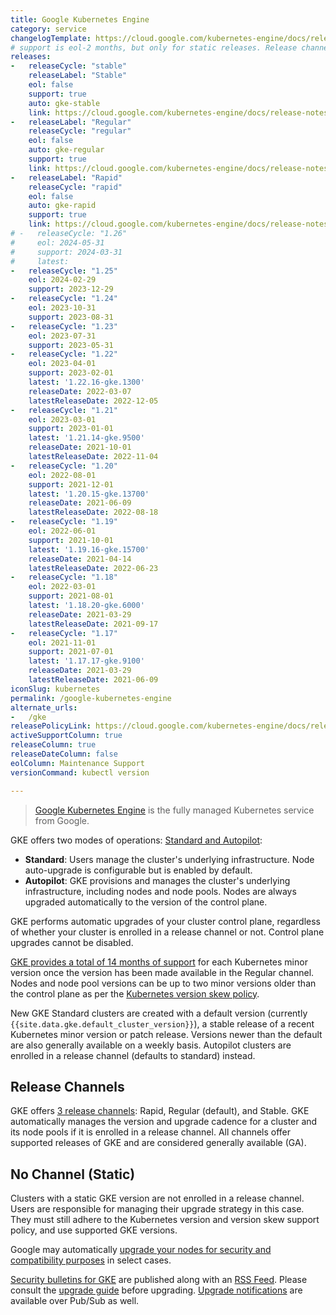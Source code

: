 ```yaml
---
title: Google Kubernetes Engine
category: service
changelogTemplate: https://cloud.google.com/kubernetes-engine/docs/release-notes-nochannel
# support is eol-2 months, but only for static releases. Release channels are always supported.
releases:
-   releaseCycle: "stable"
    releaseLabel: "Stable"
    eol: false
    support: true
    auto: gke-stable
    link: https://cloud.google.com/kubernetes-engine/docs/release-notes-stable
-   releaseLabel: "Regular"
    releaseCycle: "regular"
    eol: false
    auto: gke-regular
    support: true
    link: https://cloud.google.com/kubernetes-engine/docs/release-notes-regular
-   releaseLabel: "Rapid"
    releaseCycle: "rapid"
    eol: false
    auto: gke-rapid
    support: true
    link: https://cloud.google.com/kubernetes-engine/docs/release-notes-rapid
# -   releaseCycle: "1.26"
#     eol: 2024-05-31
#     support: 2024-03-31
#     latest:
-   releaseCycle: "1.25"
    eol: 2024-02-29
    support: 2023-12-29
-   releaseCycle: "1.24"
    eol: 2023-10-31
    support: 2023-08-31
-   releaseCycle: "1.23"
    eol: 2023-07-31
    support: 2023-05-31
-   releaseCycle: "1.22"
    eol: 2023-04-01
    support: 2023-02-01
    latest: '1.22.16-gke.1300'
    releaseDate: 2022-03-07
    latestReleaseDate: 2022-12-05
-   releaseCycle: "1.21"
    eol: 2023-03-01
    support: 2023-01-01
    latest: '1.21.14-gke.9500'
    releaseDate: 2021-10-01
    latestReleaseDate: 2022-11-04
-   releaseCycle: "1.20"
    eol: 2022-08-01
    support: 2021-12-01
    latest: '1.20.15-gke.13700'
    releaseDate: 2021-06-09
    latestReleaseDate: 2022-08-18
-   releaseCycle: "1.19"
    eol: 2022-06-01
    support: 2021-10-01
    latest: '1.19.16-gke.15700'
    releaseDate: 2021-04-14
    latestReleaseDate: 2022-06-23
-   releaseCycle: "1.18"
    eol: 2022-03-01
    support: 2021-08-01
    latest: '1.18.20-gke.6000'
    releaseDate: 2021-03-29
    latestReleaseDate: 2021-09-17
-   releaseCycle: "1.17"
    eol: 2021-11-01
    support: 2021-07-01
    latest: '1.17.17-gke.9100'
    releaseDate: 2021-03-29
    latestReleaseDate: 2021-06-09
iconSlug: kubernetes
permalink: /google-kubernetes-engine
alternate_urls:
-   /gke
releasePolicyLink: https://cloud.google.com/kubernetes-engine/docs/release-schedule
activeSupportColumn: true
releaseColumn: true
releaseDateColumn: false
eolColumn: Maintenance Support
versionCommand: kubectl version

---
```


> [Google Kubernetes Engine][gke] is the fully managed Kubernetes service from Google.

GKE offers two modes of operations: [Standard and Autopilot][compare]:

- **Standard**: Users manage the cluster's underlying infrastructure. Node auto-upgrade is configurable but is enabled by default.
- **Autopilot**: GKE provisions and manages the cluster's underlying infrastructure, including nodes and node pools. Nodes are always upgraded automatically to the version of the control plane.

GKE performs automatic upgrades of your cluster control plane, regardless of whether your cluster is enrolled in a release channel or not. Control plane upgrades cannot be disabled.

[GKE provides a total of 14 months of support][versioning] for each Kubernetes minor version once the version has been made available in the Regular channel. Nodes and node pool versions can be up to two minor versions older than the control plane as per the [Kubernetes version skew policy][skew].

New GKE Standard clusters are created with a default version (currently `{{site.data.gke.default_cluster_version}}`), a stable release of a recent Kubernetes minor version or patch release. Versions newer than the default are also generally available on a weekly basis. Autopilot clusters are enrolled in a release channel (defaults to standard) instead.

## Release Channels

GKE offers [3 release channels][channels]: Rapid, Regular (default), and Stable. GKE automatically manages the version and upgrade cadence for a cluster and its node pools if it is enrolled in a release channel. All channels offer supported releases of GKE and are considered generally available (GA).

## No Channel (Static)

Clusters with a static GKE version are not enrolled in a release channel. Users are responsible for managing their upgrade strategy in this case. They must still adhere to the Kubernetes version and version skew support policy, and use supported GKE versions.

Google may automatically [upgrade your nodes for security and compatibility purposes][auto-upgrade] in select cases.

[Security bulletins for GKE](https://cloud.google.com/anthos/clusters/docs/security-bulletins) are published along with an [RSS Feed][rss]. Please consult the [upgrade guide][upgrade-guide] before upgrading. [Upgrade notifications](https://cloud.google.com/kubernetes-engine/docs/concepts/cluster-notifications) are available over Pub/Sub as well.

[current-versions]: https://cloud.google.com/kubernetes-engine/docs/release-notes "table lists the latest minor versions available as defaults in GKE for the specified release channels"
[compare]: https://cloud.google.com/kubernetes-engine/docs/concepts/autopilot-overview#comparison "Comparing Autopilot and Standard modes at GKE Docs"
[gke]: https://cloud.google.com/kubernetes-engine "Google Kubernetes Engine"
[rss]: https://cloud.google.com/feeds/anthos-gke-security-bulletins.xml "RSS Feed for Security Bulletins for GKE"
[skew]: https://kubernetes.io/releases/version-skew-policy/
[versioning]: https://cloud.google.com/kubernetes-engine/versioning "GKE versioning and support"
[channels]: https://cloud.google.com/kubernetes-engine/docs/concepts/release-channels "Release channels documentation on GKE Docs"
[auto-upgrade]: https://cloud.google.com/kubernetes-engine/upgrades#automatic_node_upgrades_for_security_and_compatibility "Requirements for GKE force upgrades"
[upgrade-guide]: https://cloud.google.com/kubernetes-engine/upgrades "Upgrade documentation for GKE"
